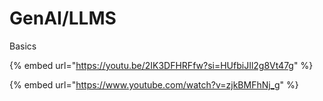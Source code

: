 # GenAI/LLMS

Basics

{% embed url="https://youtu.be/2IK3DFHRFfw?si=HUfbiJIl2g8Vt47g" %}



{% embed url="https://www.youtube.com/watch?v=zjkBMFhNj_g" %}

